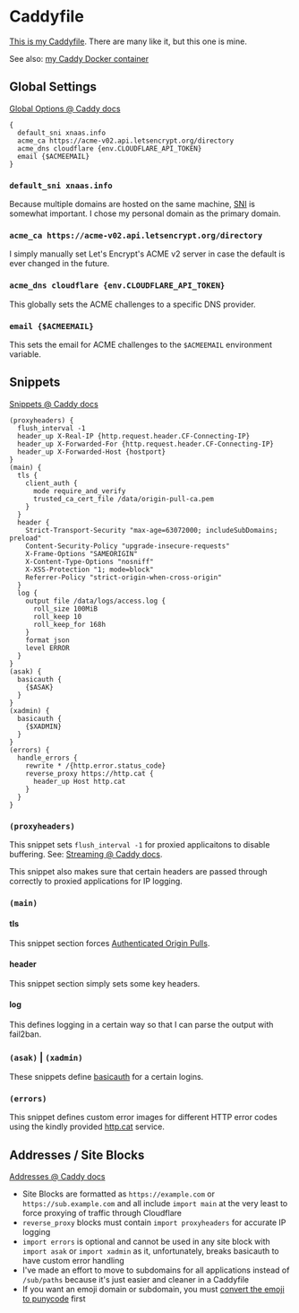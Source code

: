 # Caddyfile
[This is my Caddyfile](https://github.com/xnaas/Caddyfile/blob/master/Caddyfile). There are many like it, but this one is mine.

See also: [my Caddy Docker container](https://github.com/xnaas/caddy)

## Global Settings
[Global Options @ Caddy docs](https://caddyserver.com/docs/caddyfile/options#global-options)

```
{
  default_sni xnaas.info
  acme_ca https://acme-v02.api.letsencrypt.org/directory
  acme_dns cloudflare {env.CLOUDFLARE_API_TOKEN}
  email {$ACMEEMAIL}
}
```

### `default_sni xnaas.info`
Because multiple domains are hosted on the same machine, [SNI](https://en.wikipedia.org/wiki/Server_Name_Indication) is somewhat important. I chose my personal domain as the primary domain.

### `acme_ca https://acme-v02.api.letsencrypt.org/directory`
I simply manually set Let's Encrypt's ACME v2 server in case the default is ever changed in the future.

### `acme_dns cloudflare {env.CLOUDFLARE_API_TOKEN}`
This globally sets the ACME challenges to a specific DNS provider.

### `email {$ACMEEMAIL}`
This sets the email for ACME challenges to the `$ACMEEMAIL` environment variable.

## Snippets
[Snippets @ Caddy docs](https://caddyserver.com/docs/caddyfile/concepts#snippets)

```
(proxyheaders) {
  flush_interval -1
  header_up X-Real-IP {http.request.header.CF-Connecting-IP}
  header_up X-Forwarded-For {http.request.header.CF-Connecting-IP}
  header_up X-Forwarded-Host {hostport}
}
(main) {
  tls {
    client_auth {
      mode require_and_verify
      trusted_ca_cert_file /data/origin-pull-ca.pem
    }
  }
  header {
    Strict-Transport-Security "max-age=63072000; includeSubDomains; preload"
    Content-Security-Policy "upgrade-insecure-requests"
    X-Frame-Options "SAMEORIGIN"
    X-Content-Type-Options "nosniff"
    X-XSS-Protection "1; mode=block"
    Referrer-Policy "strict-origin-when-cross-origin"
  }
  log {
    output file /data/logs/access.log {
      roll_size 100MiB
      roll_keep 10
      roll_keep_for 168h
    }
    format json
    level ERROR
  }
}
(asak) {
  basicauth {
    {$ASAK}
  }
}
(xadmin) {
  basicauth {
    {$XADMIN}
  }
}
(errors) {
  handle_errors {
    rewrite * /{http.error.status_code}
    reverse_proxy https://http.cat {
      header_up Host http.cat
    }
  }
}
```

### `(proxyheaders)`
This snippet sets `flush_interval -1` for proxied applicaitons to disable buffering. See: [Streaming @ Caddy docs](https://caddyserver.com/docs/caddyfile/directives/reverse_proxy#streaming).

This snippet also makes sure that certain headers are passed through correctly to proxied applications for IP logging.

### `(main)`
#### tls
This snippet section forces [Authenticated Origin Pulls](https://support.cloudflare.com/hc/en-us/articles/204899617-Authenticated-Origin-Pulls).

#### header
This snippet section simply sets some key headers.

#### log
This defines logging in a certain way so that I can parse the output with fail2ban.

### `(asak)` | `(xadmin)`
These snippets define [basicauth](https://caddyserver.com/docs/caddyfile/directives/basicauth) for a certain logins.

### `(errors)`
This snippet defines custom error images for different HTTP error codes using the kindly provided [http.cat](https://http.cat) service.

## Addresses / Site Blocks
[Addresses @ Caddy docs](https://caddyserver.com/docs/caddyfile/concepts#addresses)

* Site Blocks are formatted as `https://example.com` or `https://sub.example.com` and all include `import main` at the very least to force proxying of traffic through Cloudflare
* `reverse_proxy` blocks must contain `import proxyheaders` for accurate IP logging
* `import errors` is optional and cannot be used in any site block with `import asak` or `import xadmin` as it, unfortunately, breaks basicauth to have custom error handling
* I've made an effort to move to subdomains for all applications instead of `/sub/paths` because it's just easier and cleaner in a Caddyfile
* If you want an emoji domain or subdomain, you must [convert the emoji to punycode](https://www.punycoder.com/) first

